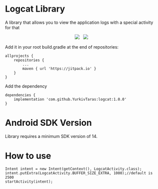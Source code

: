 # Logcat Library
A library that allows you to view the application logs with a special activity for that

<p align="center">
	<img src="https://drive.google.com/uc?authuser=0&id=1oG5S5M08W3zZZpngCxJpkTvDJDQYoy6W&export=download"/>
	&nbsp;
	<img src="https://drive.google.com/uc?authuser=0&id=1ah7ny_PU-BLnvJ_rd5WlRy0ZjBs2ksh9&export=download"/>
</p>

Add it in your root build.gradle at the end of repositories:

```
allprojects {
	repositories {
		...
		maven { url 'https://jitpack.io' }
	}
}
```

Add the dependency

```
dependencies {
	implementation 'com.github.YurkivTaras:logcat:1.0.0'
}
```
Android SDK Version
===================

Library requires a minimum SDK version of 14. 

How to use
===================
```
Intent intent = new Intent(getContext(), LogcatActivity.class);
intent.putExtra(LogcatActivity.BUFFER_SIZE_EXTRA, 1000);//default is 2500
startActivity(intent);
```
